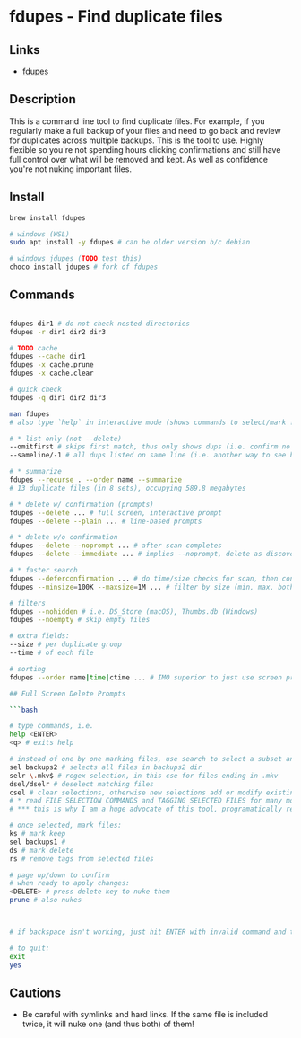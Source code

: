 # fdupes - Find duplicate files

## Links

- [fdupes](https://github.com/adrianlopezroche/fdupes)

## Description

This is a command line tool to find duplicate files. For example, if you regularly make a full backup of your files and need to go back and review for duplicates across multiple backups. This is the tool to use. Highly flexible so you're not spending hours clicking confirmations and still have full control over what will be removed and kept. As well as confidence you're not nuking important files.

## Install

```bash
brew install fdupes

# windows (WSL)
sudo apt install -y fdupes # can be older version b/c debian

# windows jdupes (TODO test this)
choco install jdupes # fork of fdupes

```

## Commands

````bash

fdupes dir1 # do not check nested directories
fdupes -r dir1 dir2 dir3

# TODO cache
fdupes --cache dir1
fdupes -x cache.prune
fdupes -x cache.clear

# quick check
fdupes -q dir1 dir2 dir3

man fdupes
# also type `help` in interactive mode (shows commands to select/mark files)

# * list only (not --delete)
--omitfirst # skips first match, thus only shows dups (i.e. confirm no dups left, or see how many)
--sameline/-1 # all dups listed on same line (i.e. another way to see how many dups)

# * summarize
fdupes --recurse . --order name --summarize
# 13 duplicate files (in 8 sets), occupying 589.8 megabytes

# * delete w/ confirmation (prompts) 
fdupes --delete ... # full screen, interactive prompt
fdupes --delete --plain ... # line-based prompts

# * delete w/o confirmation
fdupes --delete --noprompt ... # after scan completes
fdupes --delete --immediate ... # implies --noprompt, delete as discovered (during scan)

# * faster search
fdupes --deferconfirmation ... # do time/size checks for scan, then confirm byte for byte same files when deleting
fdupes --minsize=100K --maxsize=1M ... # filter by size (min, max, both) 

# filters
fdupes --nohidden # i.e. DS_Store (macOS), Thumbs.db (Windows)
fdupes --noempty # skip empty files

# extra fields:
--size # per duplicate group
--time # of each file

# sorting
fdupes --order name|time|ctime ... # IMO superior to just use screen prompts and select commands, not need to rely on sorting results

## Full Screen Delete Prompts

```bash

# type commands, i.e. 
help <ENTER>
<q> # exits help

# instead of one by one marking files, use search to select a subset and then tag them all at once, i.e.:
sel backups2 # selects all files in backups2 dir
selr \.mkv$ # regex selection, in this cse for files ending in .mkv
dsel/dselr # deselect matching files
csel # clear selections, otherwise new selections add or modify existing
# * read FILE SELECTION COMMANDS and TAGGING SELECTED FILES for many more commands
# *** this is why I am a huge advocate of this tool, programatically review and remove duplicates instead of one by one clicking through them, whatever the scenario you will know how to approach deletions

# once selected, mark files:
ks # mark keep
sel backups1 #
ds # mark delete
rs # remove tags from selected files

# page up/down to confirm
# when ready to apply changes:
<DELETE> # press delete key to nuke them
prune # also nukes



# if backspace isn't working, just hit ENTER with invalid command and then try again

# to quit:
exit
yes

````

## Cautions

- Be careful with symlinks and hard links. If the same file is included twice, it will nuke one (and thus both) of them!
